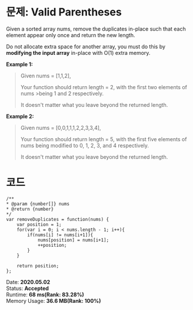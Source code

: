 # 문제: Valid Parentheses

Given a sorted array nums, remove the duplicates in-place such that each element appear only once and return the new length.

Do not allocate extra space for another array, you must do this by **modifying the input array** in-place with O(1) extra memory.


**Example 1:**
>Given nums = [1,1,2],
>
>Your function should return length = 2, with the first two elements of nums >being 1 and 2 respectively.
>
>It doesn't matter what you leave beyond the returned length.


**Example 2:**
>Given nums = [0,0,1,1,1,2,2,3,3,4],
>
>Your function should return length = 5, with the first five elements of nums being modified to 0, 1, 2, 3, and 4 respectively.
>
>It doesn't matter what you leave beyond the returned length.





# 코드

    /**
    * @param {number[]} nums
    * @return {number}
    */
    var removeDuplicates = function(nums) { 
        var position = 1;
        for(var i = 0; i < nums.length - 1; i++){
            if(nums[i] != nums[i+1]){
                nums[position] = nums[i+1];
                ++position;
            }
        }
                
        return position;
    };

Date: **2020.05.02**    
Status: **Accepted**  
Runtime: **68 ms(Rank: 83.28%)**  
Memory Usage: **36.6 MB(Rank: 100%)** 




